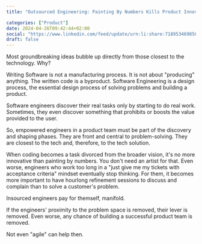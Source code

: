 ```yaml
---
title: "Outsourced Engineering: Painting By Numbers Kills Product Innovation"

categories: ["Product"]
date: 2024-04-26T09:42:44+02:00
social: "https://www.linkedin.com/feed/update/urn:li:share:7189534698568642562/"
draft: false
---
```


Most groundbreaking ideas bubble up directly from those closest to the technology. Why?

Writing Software is not a manufacturing process. It is not about "producing" anything. The written code is a byproduct. Software Engineering is a design process, the essential design process of solving problems and building a product.

Software engineers discover their real tasks only by starting to do real work. Sometimes, they even discover something that prohibits or boosts the value provided to the user.

So, empowered engineers in a product team must be part of the discovery and shaping phases. They are front and central to problem-solving.
They are closest to the tech and, therefore, to the tech solution.

When coding becomes a task divorced from the broader vision, it's no more innovative than painting by numbers. You don't need an artist for that.
Even worse, engineers who work too long in a "just give me my tickets with acceptance criteria" mindset eventually stop thinking. For them, it becomes more important to have hourlong refinement sessions to discuss and complain than to solve a customer's problem.

Insourced engineers pay for themself, manifold.

If the engineers' proximity to the problem space is removed, their lever is removed. Even worse, any chance of building a successful product team is removed.

Not even "agile" can help then.

